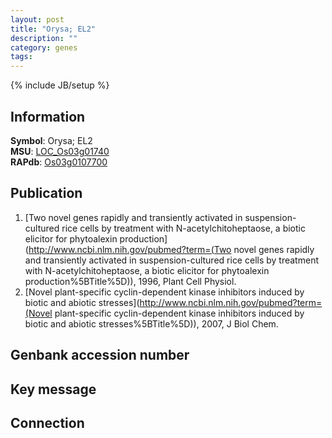 ```yaml
---
layout: post
title: "Orysa; EL2"
description: ""
category: genes
tags: 
---
```

{% include JB/setup %}

## Information
__Symbol__: Orysa; EL2  
__MSU__: [LOC_Os03g01740](http://rice.plantbiology.msu.edu/cgi-bin/ORF_infopage.cgi?orf=LOC_Os03g01740)  
__RAPdb__: [Os03g0107700](http://rapdb.dna.affrc.go.jp/viewer/gbrowse_details/irgsp1?name=Os03g0107700)  

## Publication
1. [Two novel genes rapidly and transiently activated in suspension-cultured rice cells by treatment with N-acetylchitoheptaose, a biotic elicitor for phytoalexin production](http://www.ncbi.nlm.nih.gov/pubmed?term=(Two novel genes rapidly and transiently activated in suspension-cultured rice cells by treatment with N-acetylchitoheptaose, a biotic elicitor for phytoalexin production%5BTitle%5D)), 1996, Plant Cell Physiol.
2. [Novel plant-specific cyclin-dependent kinase inhibitors induced by biotic and abiotic stresses](http://www.ncbi.nlm.nih.gov/pubmed?term=(Novel plant-specific cyclin-dependent kinase inhibitors induced by biotic and abiotic stresses%5BTitle%5D)), 2007, J Biol Chem.

## Genbank accession number

## Key message

## Connection


